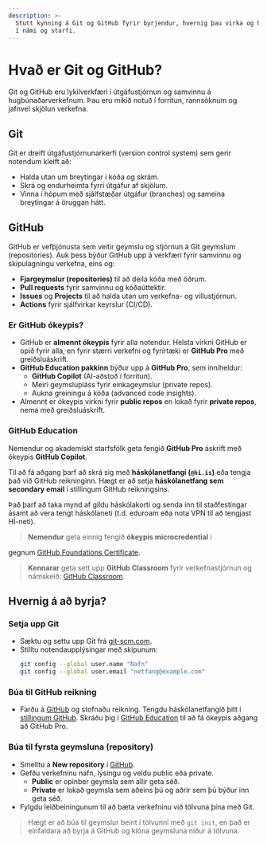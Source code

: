 ```yaml
---
description: >-
  Stutt kynning á Git og GitHub fyrir byrjendur, hvernig þau virka og hvernig hægt er að nýta þau
  í námi og starfi.
---
```


# Hvað er Git og GitHub?

Git og GitHub eru lykilverkfæri í útgáfustjórnun og samvinnu á hugbúnaðarverkefnum. Þau eru mikið
notuð í forritun, rannsóknum og jafnvel skjölun verkefna.

## Git

Git er dreift útgáfustjórnunarkerfi (version control system) sem gerir notendum kleift að:

- Halda utan um breytingar í kóða og skrám.
- Skrá og endurheimta fyrri útgáfur af skjölum.
- Vinna í hópum með sjálfstæðar útgáfur (branches) og sameina breytingar á öruggan hátt.

## GitHub

GitHub er vefþjónusta sem veitir geymslu og stjórnun á Git geymslum (repositories). Auk þess
býður GitHub upp á verkfæri fyrir samvinnu og skipulagningu verkefna, eins og:

- **Fjargeymslur (repositories)** til að deila kóða með öðrum.
- **Pull requests** fyrir samvinnu og kóðaúttektir.
- **Issues** og **Projects** til að halda utan um verkefna- og villustjórnun.
- **Actions** fyrir sjálfvirkar keyrslur (CI/CD).

### Er GitHub ókeypis?

- GitHub er **almennt ókeypis** fyrir alla notendur. Helsta virkni GitHub er opið fyrir alla, en
  fyrir stærri verkefni og fyrirtæki er **GitHub Pro** með greiðsluáskrift.
- **GitHub Education pakkinn** býður upp á **GitHub Pro**, sem inniheldur:
    - **GitHub Copilot** (AI-aðstoð í forritun).
    - Meiri geymslupláss fyrir einkageymslur (private repos).
    - Aukna greiningu á kóða (advanced code insights).
- Almennt er ókeypis virkni fyrir **public repos** en lokað fyrir **private repos**, nema með
  greiðsluáskrift.

### GitHub Education

Nemendur og akademískt starfsfólk geta fengið **GitHub Pro** áskrift með ókeypis **GitHub
Copilot**.

Til að fá aðgang þarf að skrá sig með **háskólanetfangi (`@hi.is`)** eða tengja það við GitHub
reikninginn.
Hægt er að setja **háskólanetfang sem secondary email** í stillingum GitHub reikningsins.

Það þarf að taka mynd af gildu háskólakorti og senda inn til staðfestingar ásamt að vera tengt
háskólaneti (t.d. eduroam eða nota VPN til að tengjast HÍ-neti).

> **Nemendur** geta einnig fengið **ókeypis microcredential** í
>
gegnum [GitHub Foundations Certificate](https://education.github.com/experiences/foundations_certificate).

> **Kennarar** geta sett upp **GitHub Classroom** fyrir verkefnastjórnun og
> námskeið: [GitHub Classroom](https://classroom.github.com/).

## Hvernig á að byrja?

### Setja upp Git

- Sæktu og settu upp Git frá [git-scm.com](https://git-scm.com/).
- Stilltu notendaupplýsingar með skipunum:
  ```sh
  git config --global user.name "Nafn"
  git config --global user.email "netfang@example.com"
  ```

### Búa til GitHub reikning

- Farðu á [GitHub](https://github.com/) og stofnaðu reikning.
  Tengdu háskólanetfangið þitt í [stillingum GitHub](https://github.com/settings/emails).
  Skráðu þig í [GitHub Education](https://education.github.com/) til að fá ókeypis aðgang að
  GitHub Pro.

### Búa til fyrsta geymsluna (repository)

- Smelltu á **New repository** í [GitHub](https://github.com/new).
- Gefðu verkefninu nafn, lýsingu og veldu public eða private.
    - **Public** er opinber geymsla sem allir geta séð.
    - **Private** er lokað geymsla sem aðeins þú og aðrir sem þú býður inn geta séð.
- Fylgdu leiðbeiningunum til að bæta verkefninu við tölvuna þína með Git.

> Hægt er að búa til geymslur beint í tölvunni með `git init`, en það er einfaldara að byrja á
> GitHub og klóna geymsluna niður á tölvuna.

